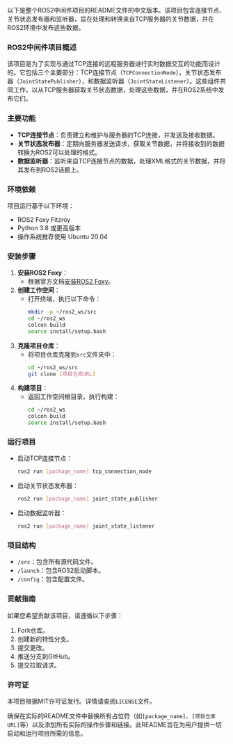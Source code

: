 以下是整个ROS2中间件项目的README文件的中文版本。该项目包含连接节点、关节状态发布器和监听器，旨在处理和转换来自TCP服务器的关节数据，并在ROS2环境中发布这些数据。

### ROS2中间件项目概述

该项目是为了实现与通过TCP连接的远程服务器进行实时数据交互的功能而设计的。它包括三个主要部分：TCP连接节点（`TCPConnectionNode`），关节状态发布器（`JointStatePublisher`），和数据监听器（`JointStateListener`）。这些组件共同工作，以从TCP服务器获取关节状态数据，处理这些数据，并在ROS2系统中发布它们。

### 主要功能

- **TCP连接节点**：负责建立和维护与服务器的TCP连接，并发送及接收数据。
- **关节状态发布器**：定期向服务器发送请求，获取关节数据，并将接收到的数据转换为ROS2可以处理的格式。
- **数据监听器**：监听来自TCP连接节点的数据，处理XML格式的关节数据，并将其发布到ROS2话题上。

### 环境依赖

项目运行基于以下环境：
- ROS2 Foxy Fitzroy
- Python 3.8 或更高版本
- 操作系统推荐使用 Ubuntu 20.04

### 安装步骤

1. **安装ROS2 Foxy**：
   - 根据官方文档[安装ROS2 Foxy](https://docs.ros.org/en/foxy/Installation.html)。
2. **创建工作空间**：
   - 打开终端，执行以下命令：
     ```bash
     mkdir -p ~/ros2_ws/src
     cd ~/ros2_ws
     colcon build
     source install/setup.bash
     ```
3. **克隆项目仓库**：
   - 将项目仓库克隆到`src`文件夹中：
     ```bash
     cd ~/ros2_ws/src
     git clone [项目仓库URL]
     ```
4. **构建项目**：
   - 返回工作空间根目录，执行构建：
     ```bash
     cd ~/ros2_ws
     colcon build
     source install/setup.bash
     ```

### 运行项目

- 启动TCP连接节点：
  ```bash
  ros2 run [package_name] tcp_connection_node
  ```
- 启动关节状态发布器：
  ```bash
  ros2 run [package_name] joint_state_publisher
  ```
- 启动数据监听器：
  ```bash
  ros2 run [package_name] joint_state_listener
  ```

### 项目结构

- `/src`：包含所有源代码文件。
- `/launch`：包含ROS2启动脚本。
- `/config`：包含配置文件。

### 贡献指南

如果您希望贡献该项目，请遵循以下步骤：
1. Fork仓库。
2. 创建新的特性分支。
3. 提交更改。
4. 推送分支到GitHub。
5. 提交拉取请求。

### 许可证

本项目根据MIT许可证发行。详情请查阅`LICENSE`文件。

确保在实际的README文件中替换所有占位符（如`[package_name]`、`[项目仓库URL]`等）以及添加所有实际的操作步骤和链接。此README旨在为用户提供一切启动和运行项目所需的信息。